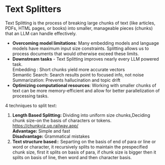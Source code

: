 # Text Splitters
Text Splitting is the process of breaking large chunks of text (like articles, PDFs, HTML pages, or books) into smaller, manageable pieces (chunks) that an LLM can handle effectively.

* **Overcoming model limitations**: Many embedding models and language models have maximum input size constraints. Splitting allows us to process documents that would otherwise exceed these limits.
* **Downstream tasks** - Text Splitting improves nearly every LLM powered task.  
Embedding : Short chunks yield more accurate vectors   
Semantic Search: Search results point to focused info, not noise   
Summarization: Prevents hallucination and topic drift  
* **Optimizing computational resources**: Working with smaller chunks of text can be
more memory-efficient and allow for better parallelization of processing tasks.

4 techniques to split text:  
1.  **Length Based Splitting:** Dividing into uniform size chunks,Deciding chunk size-on the basis of characters or tokens.
https://chunkviz.up.railway.app/   
**Advantage:** Simple and fast  
**Disadvantage:** Grammatical mistakes  
2. **Text structure based:**: Separting on the basis of end of para or line or word or character, it recursively splits to maintain the prespecified chunk size, first it splits on basis of para, if chunk size is bigger then it splits on basis of line, then word and then character basis.